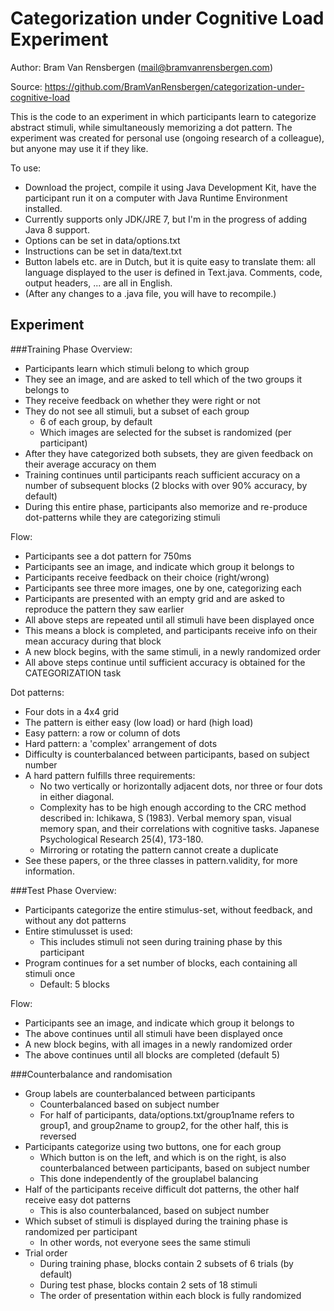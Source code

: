 Categorization under Cognitive Load Experiment
=========================

Author: Bram Van Rensbergen (mail@bramvanrensbergen.com) 

Source: https://github.com/BramVanRensbergen/categorization-under-cognitive-load

This is the code to an experiment in which participants learn to categorize abstract stimuli, while simultaneously memorizing a dot pattern.
The experiment was created for personal use (ongoing research of a colleague), but anyone may use it if they like.


To use:
* Download the project, compile it using Java Development Kit, have the participant run it on a computer with Java Runtime Environment installed.
* Currently supports only JDK/JRE 7, but I'm in the progress of adding Java 8 support.
* Options can be set in data/options.txt
* Instructions can be set in data/text.txt
* Button labels etc. are in Dutch, but it is quite easy to translate them: all language displayed to the user is defined in Text.java. Comments, code, output headers, ... are all in English.
* (After any changes to a .java file, you will have to recompile.)


Experiment
--------------

###Training Phase
Overview:
* Participants learn which stimuli belong to which group
* They see an image, and are asked to tell which of the two groups it belongs to
* They receive feedback on whether they were right or not
* They do not see all stimuli, but a subset of each group 
  - 6 of each group, by default
  - Which images are selected for the subset is randomized (per participant)
* After they have categorized both subsets, they are given feedback on their average accuracy on them
* Training continues until participants reach sufficient accuracy on a number of subsequent blocks (2 blocks with over 90% accuracy, by default)
* During this entire phase, participants also memorize and re-produce dot-patterns while they are categorizing stimuli


Flow:
* Participants see a dot pattern for 750ms
* Participants see an image, and indicate which group it belongs to
* Participants receive feedback on their choice (right/wrong)
* Participants see three more images, one by one, categorizing each
* Participants are presented with an empty grid and are asked to reproduce the pattern they saw earlier
* All above steps are repeated until all stimuli have been displayed once
* This means a block is completed, and participants receive info on their mean accuracy during that block
* A new block begins, with the same stimuli, in a newly randomized order
* All above steps continue until sufficient accuracy is obtained for the CATEGORIZATION task


Dot patterns:
* Four dots in a 4x4 grid
* The pattern is either easy (low load) or hard (high load)
* Easy pattern: a row or column of dots
* Hard pattern: a 'complex' arrangement of dots
* Difficulty is counterbalanced between participants, based on subject number
* A hard pattern fulfills three requirements:
  - No two vertically or horizontally adjacent dots, nor three or four dots in either diagonal. 
  - Complexity has to be high enough according to the CRC method described in: Ichikawa, S (1983). Verbal memory span, visual memory span, and their correlations with cognitive tasks. Japanese Psychological Research 25(4), 173-180.
  - Mirroring or rotating the pattern cannot create a duplicate
* See these papers, or the three classes in pattern.validity, for more information.


###Test Phase
Overview:
* Participants categorize the entire stimulus-set, without feedback, and without any dot patterns
* Entire stimulusset is used: 
  - This includes stimuli not seen during training phase by this participant
* Program continues for a set number of blocks, each containing all stimuli once
  - Default: 5 blocks
  
  
Flow:
* Participants see an image, and indicate which group it belongs to
* The above continues until all stimuli have been displayed once
* A new block begins, with all images in a newly randomized order
* The above continues until all blocks are completed (default 5)


###Counterbalance and randomisation
* Group labels are counterbalanced between participants
  - Counterbalanced based on subject number 
  - For half of participants, data/options.txt/group1name refers to group1, and group2name to group2, for the other half, this is reversed
* Participants categorize using two buttons, one for each group
  - Which button is on the left, and which is on the right, is also counterbalanced between participants, based on subject number
  - This done independently of the grouplabel balancing
* Half of the participants receive difficult dot patterns, the other half receive easy dot patterns
  - This is also counterbalanced, based on subject number
* Which subset of stimuli is displayed during the training phase is randomized per participant
  - In other words, not everyone sees the same stimuli
* Trial order
  - During training phase, blocks contain 2 subsets of 6 trials (by default)
  - During test phase, blocks contain 2 sets of 18 stimuli
  - The order of presentation within each block is fully randomized 
  
